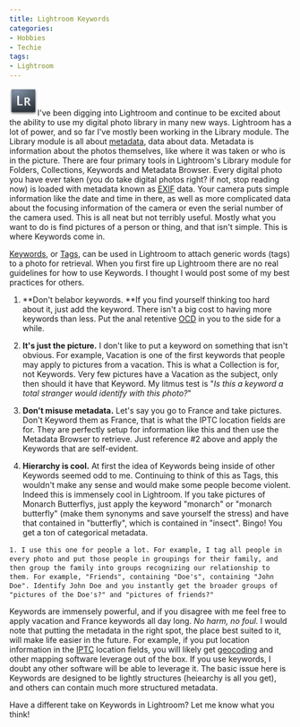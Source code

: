 ```yaml
---
title: Lightroom Keywords
categories:
- Hobbies
- Techie
tags:
- Lightroom
---
```


![lightroom_cs3_icon](/assets/posts/2007/lightroom_cs3_icon.gif)I've been digging into Lightroom and continue to be excited about the ability to use my digital photo library in many new ways. Lightroom has a lot of power, and so far I've mostly been working in the Library module. The Library module is all about [metadata](http://en.wikipedia.org/wiki/Metadata), data about data. Metadata is information about the photos themselves, like where it was taken or who is in the picture. There are four primary tools in Lightroom's Library module for Folders, Collections, Keywords and Metadata Browser.
Every digital photo you have ever taken (you do take digital photos right? if not, stop reading now) is loaded with metadata known as [EXIF](http://en.wikipedia.org/wiki/Exif) data. Your camera puts simple information like the date and time in there, as well as more complicated data about the focusing information of the camera or even the serial number of the camera used. This is all neat but not terribly useful. Mostly what you want to do is find pictures of a person or thing, and that isn't simple. This is where Keywords come in.

[Keywords](http://en.wikipedia.org/wiki/Keyword), or [Tags](http://en.wikipedia.org/wiki/Tags), can be used in Lightroom to attach generic words (tags) to a photo for retrieval. When you first fire up Lightroom there are no real guidelines for how to use Keywords. I thought I would post some of my best practices for others.



  1. **Don't belabor keywords. **If you find yourself thinking too hard about it, just add the keyword. There isn't a big cost to having more keywords than less. Put the anal retentive [OCD](http://en.wikipedia.org/wiki/OCD) in you to the side for a while.


  2. **It's just the picture.** I don't like to put a keyword on something that isn't obvious. For example, Vacation is one of the first keywords that people may apply to pictures from a vacation. This is what a Collection is for, not Keywords. Very few pictures have a Vacation as the subject, only then should it have that Keyword. My litmus test is "_Is this a keyword a total stranger would identify with this photo?_"


  3. **Don't misuse metadata.** Let's say you go to France and take pictures. Don't Keyword them as France, that is what the IPTC location fields are for. They are perfectly setup for information like this and then use the Metadata Browser to retrieve. Just reference #2 above and apply the Keywords that are self-evident.


  4. **Hierarchy is cool.** At first the idea of Keywords being inside of other Keywords seemed odd to me. Continuing to think of this as Tags, this wouldn't make any sense and would make some people become violent. Indeed this is immensely cool in Lightroom. If you take pictures of Monarch Butterflys, just apply the keyword "monarch" or "monarch butterfly" (make them synonyms and save yourself the stress) and have that contained in "butterfly", which is contained in "insect". Bingo! You get a ton of categorical metadata.


    1. I use this one for people a lot. For example, I tag all people in every photo and put those people in groupings for their family, and then group the family into groups recognizing our relationship to them. For example, "Friends", containing "Doe's", containing "John Doe". Identify John Doe and you instantly get the broader groups of "pictures of the Doe's?" and "pictures of friends?"




Keywords are immensely powerful, and if you disagree with me feel free to apply vacation and France keywords all day long. _No harm, no foul._ I would note that putting the metadata in the right spot, the place best suited to it, will make life easier in the future. For example, if you put location information in the [IPTC](http://en.wikipedia.org/wiki/IPTC) location fields, you will likely get [geocoding](http://en.wikipedia.org/wiki/Geocoding) and other mapping software leverage out of the box. If you use keywords, I doubt any other software will be able to leverage it. The basic issue here is Keywords are designed to be lightly structures (heiearchy is all you get), and others can contain much more structured metadata.

Have a different take on Keywords in Lightroom? Let me know what you think!
